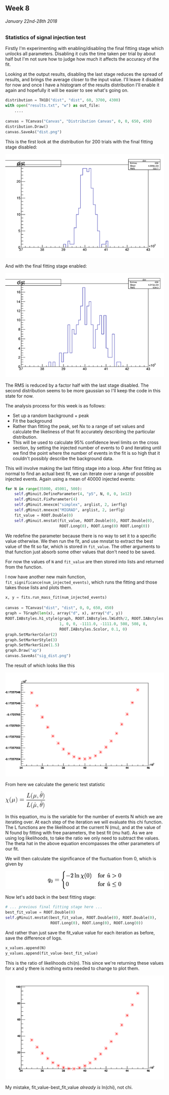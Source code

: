 ## Week 8
###### January 22nd-28th 2018

### Statistics of signal injection test

Firstly I'm experimenting with enabling/disabling the final fitting stage which
unlocks all parameters. Disabling it cuts the time taken per trial by about half
but I'm not sure how to judge how much it affects the accuracy of the fit.

Looking at the output results, disabling the last stage reduces the spread of results,
and brings the average closer to the input value. I'll leave it disabled for now and once
I have a histogram of the results distribution I'll enable it again and hopefully it will
be easier to see what's going on.

```python
distribution = TH1D("dist", "dist", 60, 3700, 4300)
with open("results.txt", "w") as out_file:
    ....

canvas = TCanvas("Canvas", "Distribution Canvas", 0, 0, 650, 450)
distribution.Draw()
canvas.SaveAs("dist.png")
```

This is the first look at the distribution for 200 trials with the final fitting stage disabled:

![image](https://github.com/H4rtland/masters/blob/master/week9/imgs/dist1.png "")

And with the final fitting stage enabled:

![image](https://github.com/H4rtland/masters/blob/master/week9/imgs/dist2.png "")

The RMS is reduced by a factor half with the last stage disabled. The second distribution
seems to be more gaussian so I'll keep the code in this state for now.

The analysis process for this week is as follows:
* Set up a random background + peak
* Fit the background
* Rather than fitting the peak, set Nx to a range of set values and calculate the likeliness
of that fit accurately describing the particular distribution.
* This will be used to calculate 95% confidence level limits on the cross section, by setting
the injected number of events to 0 and iterating until we find the point where the
number of events in the fit is so high that it couldn't possibly describe the background data.

This will involve making the last fitting stage into a loop. After first fitting as normal to find
an actual best fit, we can iterate over a range of possible injected events. Again using a mean
of 40000 injected events:

```python
for N in range(35000, 45001, 500):
    self.gMinuit.DefineParameter(4, "p5", N, 0, 0, 1e12)
    self.gMinuit.FixParameter(4)
    self.gMinuit.mnexcm("simplex", arglist, 2, ierflg)
    self.gMinuit.mnexcm("MIGRAD", arglist, 2, ierflg)
    fit_value = ROOT.Double(0)
    self.gMinuit.mnstat(fit_value, ROOT.Double(0), ROOT.Double(0),
                        ROOT.Long(0), ROOT.Long(0) ROOT.Long(0))
```

We redefine the parameter because there is no way to set it to a specific value otherwise.
We then run the fit, and use mnstat to extract the best value of the fit so far, which is
stored in `fit_value`. The other arguments to that function just absorb some other
values that don't need to be saved.

For now the values of `N` and `fit_value` are then stored into lists and returned
from the function.

I now have another new main function, `fit_significance(num_injected_events)`, which runs
the fitting and those takes those lists and plots them.

```python
x, y = fits.run_mass_fit(num_injected_events)

canvas = TCanvas("dist", "dist", 0, 0, 650, 450)
graph = TGraph(len(x), array("d", x), array("d", y))
ROOT.IABstyles.h1_style(graph, ROOT.IABstyles.lWidth/2, ROOT.IABstyles.Scolor,
                        1, 0, 0, -1111.0, -1111.0, 508, 508, 8,
                        ROOT.IABstyles.Scolor, 0.1, 0)
graph.SetMarkerColor(2)
graph.SetMarkerStyle(3)
graph.SetMarkerSize(1.5)
graph.Draw("ap")
canvas.SaveAs("sig_dist.png")
```

The result of which looks like this

![image](https://github.com/H4rtland/masters/blob/master/week9/imgs/best_fit_value_dist.png "")

From here we calculate the generic test statistic

![image](https://github.com/H4rtland/masters/blob/master/week9/imgs/eqn_chi.png "")

In this equation, mu is the variable for the number of events N which we are iterating over.
At each step of the iteration we will evaluate this chi function. The L functions are the
likelihood at the current N (mu), and at the value of N found by fitting with free
parameters, the best fit (mu hat). As we are using log likelihoods, to take the ratio
we only need to subtract the values. The theta hat in the above equation encompasses
the other parameters of our fit.

We will then calculate the significance of the fluctuation from 0, which is given by

![image](https://github.com/H4rtland/masters/blob/master/week9/imgs/eqn_q0.png "")

Now let's add back in the best fitting stage:

```python
# ... previous final fitting stage here ...
best_fit_value = ROOT.Double(0)
self.gMinuit.mnstat(best_fit_value, ROOT.Double(0), ROOT.Double(0),
                    ROOT.Long(0), ROOT.Long(0), ROOT.Long(0))
```

And rather than just save the fit_value value for each iteration as before, save the difference
of logs.

```python
x_values.append(N)
y_values.append(fit_value-best_fit_value)
```

This is the ratio of likelihoods chi(n). This since we're returning these values for x and y
there is nothing extra needed to change to plot them.
 
![image](https://github.com/H4rtland/masters/blob/master/week9/imgs/L_ratio_dist.png "")

My mistake, fit_value-best_fit_value *already is* ln(chi), not chi.
